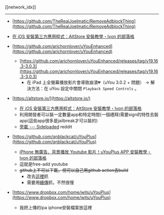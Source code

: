 [[network_idx]]


---


- [https://github.com/TheRealJoelmatic/RemoveAdblockThing](https://github.com/TheRealJoelmatic/RemoveAdblockThing)
- [在 iOS 安裝第三方應用程式：AltStore 安裝教學・Ivon 的部落格](https://ivonblog.com/posts/ios-altstore/#32-%E6%89%8B%E5%8B%95%E4%B8%8B%E8%BC%89ipa%E5%AE%89%E8%A3%9D)


- [https://github.com/arichornlover/uYouEnhanced](https://github.com/arichornlover/uYouEnhanced)
    - [https://github.com/arichornlover/uYouEnhanced/releases/tag/v19.16.3-3.0.3](https://github.com/arichornlover/uYouEnhanced/releases/tag/v19.16.3-3.0.3)
        - 在 iPad 上全螢幕播放影片會導致崩潰💔（uYou 3.0.2 + 問題） → 解決方法：在 uYou 設定中關閉 `Playback Speed Controls` 。
- [https://altstore.io/](https://altstore.io/)
    - [在 iOS 安裝第三方應用程式：AltStore 安裝教學・Ivon 的部落格](https://ivonblog.com/posts/ios-altstore/#3-altstore%E5%A6%82%E4%BD%95%E5%AE%89%E8%A3%9Dapp)
    - 利用開發者可以裝一定數量app和特定時間(一個禮拜)需要sign的特性去裝app(這些app很多是jailbreak才可以裝的)
    - [旁載 --- Sideloaded](https://www.reddit.com/r/sideloaded/) reddit
- [https://github.com/qnblackcat/uYouPlus](https://github.com/qnblackcat/uYouPlus)
    - [iPhone 無廣告、背景播放 Youtube 影片！uYouPlus APP 安裝教學・Ivon 的部落格](https://ivonblog.com/posts/ios-uyouplus/)
    - 這就是free-add youtube
    - ~~github上不可以下載，但可以自己用github action去build~~
        - 改去[這裡](https://uyouplus.com/)抓
        - 需要用[續傳](https://www.freedownloadmanager.org/zh/)抓，不然很慢
- [https://www.dropbox.com/home/wits/uYouPlus](https://www.dropbox.com/home/wits/uYouPlus)
    - 我把上傳的ipa iphone安裝檔案放這裡